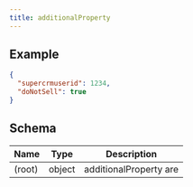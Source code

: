 ```yaml
---
title: additionalProperty
---
```

## Example



```json
{
  "supercrmuserid": 1234,
  "doNotSell": true
}
```
## Schema

| Name | Type | Description |
|---|---|---|
| (root) | object | additionalProperty are |

